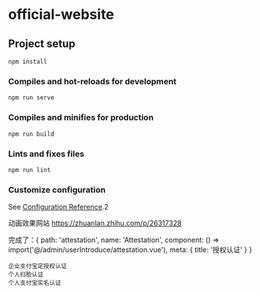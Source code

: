 # official-website

## Project setup
```
npm install
```

### Compiles and hot-reloads for development
```
npm run serve
```

### Compiles and minifies for production
```
npm run build
```

### Lints and fixes files
```
npm run lint
```

### Customize configuration
See [Configuration Reference](https://cli.vuejs.org/config/).2

动画效果网站
https://zhuanlan.zhihu.com/p/26317328

完成了：{
      path: 'attestation',
      name: 'Attestation',
      component: () => import('@/admin/userIntroduce/attestation.vue'),
      meta: { title: '授权认证' }
    }

    企业支付宝定授权认证
    个人扫脸认证
    个人支付宝实名认证
